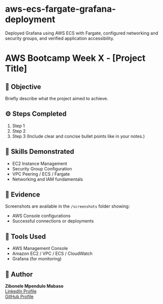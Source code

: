 # aws-ecs-fargate-grafana-deployment
Deployed Grafana using AWS ECS with Fargate, configured networking and security groups, and verified application accessibility.
# AWS Bootcamp Week X - [Project Title]

## 🎯 Objective
Briefly describe what the project aimed to achieve.

## ⚙️ Steps Completed
1. Step 1
2. Step 2
3. Step 3
(Include clear and concise bullet points like in your notes.)

## 🧠 Skills Demonstrated
- EC2 Instance Management
- Security Group Configuration
- VPC Peering / ECS / Fargate
- Networking and IAM fundamentals

## 📸 Evidence
Screenshots are available in the `/screenshots` folder showing:
- AWS Console configurations
- Successful connections or deployments

## 🧩 Tools Used
- AWS Management Console
- Amazon EC2 / VPC / ECS / CloudWatch
- Grafana (for monitoring)

## 👤 Author
**Zibonele Mpendulo Mabaso**  
[LinkedIn Profile](https://www.linkedin.com/in/mpendulo-mabaso-50a1b8315)  
[GitHub Profile](https://github.com/zibonelemabaso-jpg)
